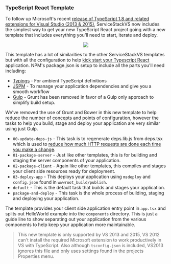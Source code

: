 ### TypeScript React Template
To follow up Microsoft's recent [release of TypeScript 1.8 and related extensions for Visual Studio (2013 & 2015)](https://github.com/Microsoft/TypeScript/releases), ServiceStackVS now includes the simplest way to get your new TypeScript React project going with a new template that includes everything you'll need to start, iterate and deploy. 

<div style="text-align:center"><img src="https://raw.githubusercontent.com/ServiceStack/Assets/master/img/servicestackvs/ts_template_heading.png"/></div>

This template has a lot of similarities to the other ServiceStackVS templates but with all the configuration to help [kick start your Typescript React](https://github.com/ServiceStackApps/typescript-redux#start-typescripting) application. NPM's package.json is setup to include all the parts you'll need including:

- [Typings](https://github.com/typings/typings) - For ambient TypeScript definitions
- [JSPM](http://jspm.io/) - To manage your application dependencies and give you a smooth workflow
- [Gulp](http://gulpjs.com/) - Grunt has been removed in favor of a Gulp only approach to simplify build setup.

We've removed the use of Grunt and Bower in this new template to help reduce the number of concepts and points of configuration, however the tasks to help you build, stage and deploy your application are very similar using just Gulp. 

- `00-update-deps-js` - This task is to regenerate deps.lib.js from deps.tsx which is used to [reduce how much HTTP requests are done each time you make a change](https://github.com/ServiceStackApps/typescript-redux#preloading-dependencies).
- `01-package-server` - Just like other templates, this is for building and staging the server components of your application.
- `02-package-client` - Again like other templates, this compiles and stages your client side resources ready for deployment.
- `03-deploy-app` - This deploys your application using `msdeploy` and `config.json` found in `wwwroot_build/publish`. 
- `default` - This is the default task that builds and stages your application.
- `package-and-deploy` - This task is the whole process of building, staging and deploying your application.

The template provides your client side application entry point in `app.tsx` and splits out HelloWorld example into the `components` directory. This is just a guide line to show separating out your application from the various components to help keep your application more maintainable.

> This new template is only supported by VS 2013 and 2015, VS 2012 can't install the required Microsoft extension to work productively in VS with TypeScript. Also although `tsconfig.json` is included, VS2013 ignores this file and only uses settings found in the projects Properties menu.